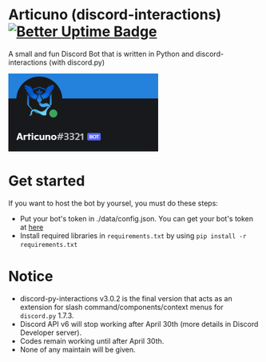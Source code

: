 # Articuno (discord-interactions) [![Better Uptime Badge](https://betteruptime.com/status-badges/v1/monitor/c1yv.svg)](https://betteruptime.com/?utm_source=status_badge)
A small and fun Discord Bot that is written in Python and discord-interactions (with discord.py)

![banner.png](./articuno_banner.png)

# Get started
If you want to host the bot by yoursel, you must do these steps:
- Put your bot's token in ./data/config.json. You can get your bot's token at [here](https://discord.com/developers/applications)
- Install required libraries in ``requirements.txt`` by using ``pip install -r requirements.txt``


# Notice
- discord-py-interactions v3.0.2 is the final version that acts as an extension for slash command/components/context menus for ``discord.py`` 1.7.3.
- Discord API v6 will stop working after April 30th (more details in Discord Developer server).
- Codes remain working until after April 30th.
- None of any maintain will be given.
